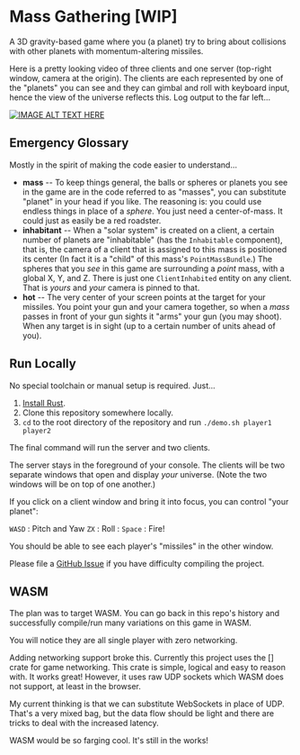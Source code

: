 # Mass Gathering [WIP]

A 3D gravity-based game where you (a planet) try to bring about collisions with other planets with momentum-altering missiles.

Here is a pretty looking video of three clients and one server (top-right window, camera at the origin). The clients are each represented by one of the "planets" you can see and they can gimbal and roll with keyboard input, hence the view of the universe reflects this. Log output to the far left...

[![IMAGE ALT TEXT HERE](https://img.youtube.com/vi/f4SgXuvTqWI/0.jpg)](https://www.youtube.com/watch?v=f4SgXuvTqWI)

## Emergency Glossary

Mostly in the spirit of making the code easier to understand...

* **mass** -- To keep things general, the balls or spheres or planets you see in the game are in the code referred to as "masses", you can substitute "planet" in your head if you like. The reasoning is: you could use endless things in place of a _sphere_. You just need a center-of-mass. It could just as easily be a red roadster.
* **inhabitant** -- When a "solar system" is created on a client, a certain number of planets are "inhabitable" (has the `Inhabitable` component), that is, the camera of a client that is assigned to this mass is positioned its center (In fact
it is a "child" of this mass's `PointMassBundle`.) The spheres that you _see_ in this game are surrounding a 
_point_ mass, with a global X, Y, and Z. There is just one `ClientInhabited` entity on any client. That is 
_yours_ and _your_ camera is pinned to that.
* **hot** -- The very center of your screen points at the target for your missiles. You point your gun and your camera together, so when a _mass_ passes in front of your gun sights it "arms" your gun (you may shoot). When any target is in sight (up to a certain number of units ahead of you).

## Run Locally

No special toolchain or manual setup is required. Just...

1. [Install Rust](https://www.rust-lang.org/tools/install).
1. Clone this repository somewhere locally.
1. `cd` to the root directory of the repository and run `./demo.sh player1 player2`

The final command will run the server and two clients.

The server stays in the foreground of your console. The clients will be two
separate windows that open and display _your_ universe. (Note the two windows
will be on top of one another.)

If you click on a client window and bring it into focus, you can control "your planet":

`WASD`
: Pitch and Yaw
`ZX`
: Roll
:
`Space`
: Fire!

You should be able to see each player's "missiles" in the other window.

Please file a [GitHub Issue](https://github.com/stnbu/mass_gathering/issues/new/choose) if you have difficulty compiling the project.

## WASM

The plan was to target WASM. You can go back in this repo's history
and successfully compile/run many variations on this game in WASM.

You will notice they are all single player with zero networking.

Adding networking support broke this. Currently this project
uses the [] crate for game networking. This crate is simple, logical
and easy to reason with. It works great! However, it uses raw UDP
sockets which WASM does not support, at least in the browser.

My current thinking is that we can substitute WebSockets in place
of UDP. That's a very mixed bag, but the data flow should be light
and there are tricks to deal with the increased latency.

WASM would be so farging cool. It's still in the works!